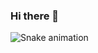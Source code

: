 ### Hi there 👋

<!--
**Hadna06/Hadna06** é um repositório ✨ _especial_ ✨ porque seu `README.md` (este arquivo) aparece em seu perfil GitHub

# Hadna Jady
## Hello, Devs !!

- 🔭 Atualmente estudo Sistemas para Internet 
-->
![Snake animation](https://github.com/Hadna06/blob/output/github-contribution-grid-snake.svg)

